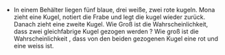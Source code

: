 - In einem Behälter liegen fünf blaue, drei weiße, zwei rote kugeln. Mona zieht eine Kugel, notiert die Frabe und legt die kugel wieder zurück. Danach zieht eine zweite Kugel.
Wie Groß ist die Wahrscheinlichkeit, dass zwei gleichfabrige Kugel gezogen werden ?
Wie groß ist die Wahrscheinlichkeit , dass von den beiden gezogenen Kugel eine rot und eine weiss ist.
